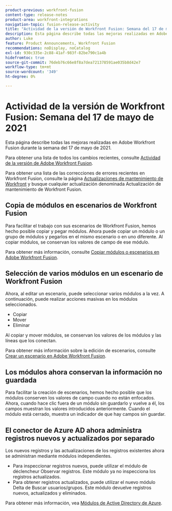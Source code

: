 ```yaml
---
product-previous: workfront-fusion
content-type: release-notes
product-area: workfront-integrations
navigation-topic: fusion-release-activity
title: "Actividad de la versión de Workfront Fusion: Semana del 17 de mayo de 2021"
description: Esta página describe todas las mejoras realizadas en Adobe Workfront Fusion durante la semana del 17 de mayo de 2021.
author: Luke
feature: Product Announcements, Workfront Fusion
recommendations: noDisplay, noCatalog
exl-id: 930c335e-2c88-41af-983f-82be790c1a4b
hidefromtoc: true
source-git-commit: 76deb76c66e8f8a7dea721378591ae035b8d42e7
workflow-type: tm+mt
source-wordcount: '349'
ht-degree: 0%

---
```


# Actividad de la versión de Workfront Fusion: Semana del 17 de mayo de 2021

Esta página describe todas las mejoras realizadas en Adobe Workfront Fusion durante la semana del 17 de mayo de 2021.

Para obtener una lista de todos los cambios recientes, consulte [Actividad de la versión de Adobe Workfront Fusion](../../../product-announcements/product-releases/fusion-release-activity/fusion-release-activity.md).

Para obtener una lista de las correcciones de errores recientes en Workfront Fusion, consulte la página [Actualizaciones de mantenimiento de Workfront](https://experienceleague.adobe.com/docs/workfront-known-issues/releases/current-updates.html) y busque cualquier actualización denominada Actualización de mantenimiento de Workfront Fusion.

## Copia de módulos en escenarios de Workfront Fusion

Para facilitar el trabajo con sus escenarios de Workfront Fusion, hemos hecho posible copiar y pegar módulos. Ahora puede copiar un módulo o un grupo de módulos y pegarlos en el mismo escenario o en uno diferente. Al copiar módulos, se conservan los valores de campo de ese módulo.

Para obtener más información, consulte [Copiar módulos o escenarios en Adobe Workfront Fusion](../../../workfront-fusion/scenarios/copy-modules-or-scenarios.md).

## Selección de varios módulos en un escenario de Workfront Fusion

Ahora, al editar un escenario, puede seleccionar varios módulos a la vez. A continuación, puede realizar acciones masivas en los módulos seleccionados.

* Copiar
* Mover
* Eliminar

Al copiar y mover módulos, se conservan los valores de los módulos y las líneas que los conectan.

Para obtener más información sobre la edición de escenarios, consulte [Crear un escenario en Adobe Workfront Fusion](../../../workfront-fusion/scenarios/create-a-scenario.md).

## Los módulos ahora conservan la información no guardada

Para facilitar la creación de escenarios, hemos hecho posible que los módulos conserven los valores de campo cuando no están enfocados. Ahora, cuando hace clic fuera de un módulo sin guardarlo y vuelve a él, los campos muestran los valores introducidos anteriormente. Cuando el módulo está cerrado, muestra un indicador de que hay campos sin guardar.

## El conector de Azure AD ahora administra registros nuevos y actualizados por separado

Los nuevos registros y las actualizaciones de los registros existentes ahora se administran mediante módulos independientes.

* Para inspeccionar registros nuevos, puede utilizar el módulo de déclencheur Observar registros. Este módulo ya no inspecciona los registros actualizados.
* Para obtener registros actualizados, puede utilizar el nuevo módulo Delta de Buscar usuarios/grupos. Este módulo devuelve registros nuevos, actualizados y eliminados.

Para obtener más información, vea [Módulos de Active Directory de Azure](../../../workfront-fusion/apps-and-their-modules/azure-ad-modules.md).
